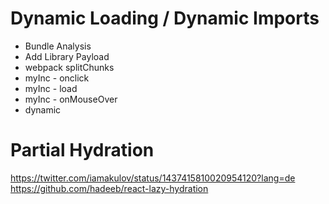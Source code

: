 
# Dynamic Loading / Dynamic Imports

* Bundle Analysis
* Add Library Payload
* webpack splitChunks
* myInc - onclick
* myInc - load
* myInc - onMouseOver
* dynamic

# Partial Hydration

https://twitter.com/iamakulov/status/1437415810020954120?lang=de
https://github.com/hadeeb/react-lazy-hydration
<LazyHydrate ssrOnly>
<LazyHydrate whenVisible>
<LazyHydrate whenIdle>
<LazyHydrate on="click" >
